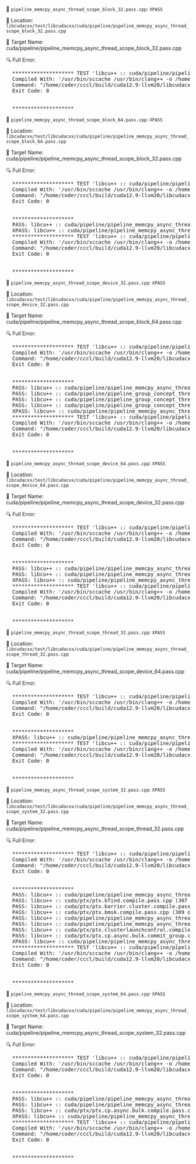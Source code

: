 📝 `pipeline_memcpy_async_thread_scope_block_32.pass.cpp`: `XPASS`

📍 Location: `libcudacxx/test/libcudacxx/cuda/pipeline/pipeline_memcpy_async_thread_scope_block_32.pass.cpp`

🎯 Target Name: cuda/pipeline/pipeline_memcpy_async_thread_scope_block_32.pass.cpp

🔍 Full Error:

<pre>
  ******************** TEST 'libcu++ :: cuda/pipeline/pipeline_memcpy_async_thread_scope_block_32.pass.cpp' FAILED ********************
  Compiled With: '/usr/bin/sccache /usr/bin/clang++ -o /home/coder/cccl/build/cuda12.9-llvm20/libcudacxx-cpp17/libcudacxx/test/libcudacxx/test/cuda/pipeline/Output/pipeline_memcpy_async_thread_scope_block_32.pass.cpp.o -x cu --cuda-path=/usr/local/cuda /home/coder/cccl/libcudacxx/test/libcudacxx/cuda/pipeline/pipeline_memcpy_async_thread_scope_block_32.pass.cpp -c -std=c++17 -include /home/coder/cccl/libcudacxx/test/support/nasty_macros.h -I/home/coder/cccl/libcudacxx/include -D__STDC_FORMAT_MACROS -D__STDC_LIMIT_MACROS -D__STDC_CONSTANT_MACROS -fno-rtti -I/home/coder/cccl/libcudacxx/test/support -D_CCCL_NO_SYSTEM_HEADER -DLIBCUDACXX_ENABLE_EXPERIMENTAL_MEMORY_RESOURCE -DCCCL_ENABLE_ASSERTIONS -DCCCL_ENABLE_OPTIONAL_REF -DCCCL_IGNORE_DEPRECATED_CPP_DIALECT -DLIBCUDACXX_IGNORE_DEPRECATED_ABI -Xclang -fcuda-allow-variadic-functions -Xclang -Wno-unused-parameter -Wno-unknown-cuda-version -include /home/coder/cccl/libcudacxx/test/libcudacxx/force_include.h -I/home/coder/cccl/libcudacxx/include -O1 --cuda-gpu-arch=sm_75 --cuda-gpu-arch=sm_80 -D_LIBCUDACXX_DISABLE_PRAGMA_GCC_SYSTEM_HEADER -Wall -Wextra -Werror -Wuser-defined-warnings -Wshadow -Wno-unused-command-line-argument -Wno-attributes -Wno-pessimizing-move -Wno-c++11-extensions -Wno-user-defined-literals -Wno-noexcept-type -Wsign-compare -Wunused-variable -Wunused-parameter -Wunreachable-code -c && /usr/bin/clang++ -o /home/coder/cccl/build/cuda12.9-llvm20/libcudacxx-cpp17/libcudacxx/test/libcudacxx/test/cuda/pipeline/Output/pipeline_memcpy_async_thread_scope_block_32.pass.cpp.exe --cuda-path=/usr/local/cuda /home/coder/cccl/build/cuda12.9-llvm20/libcudacxx-cpp17/libcudacxx/test/libcudacxx/test/cuda/pipeline/Output/pipeline_memcpy_async_thread_scope_block_32.pass.cpp.o -std=c++17 -L/usr/local/cuda/lib64 -lcuda -lcudart -lm -lgcc_s -lgcc -lpthread -lrt -lc -lgcc_s -lgcc'
  Command: "/home/coder/cccl/build/cuda12.9-llvm20/libcudacxx-cpp17/libcudacxx/test/libcudacxx/test/cuda/pipeline/Output/pipeline_memcpy_async_thread_scope_block_32.pass.cpp.exe"
  Exit Code: 0


  ********************
</pre>

📝 `pipeline_memcpy_async_thread_scope_block_64.pass.cpp`: `XPASS`

📍 Location: `libcudacxx/test/libcudacxx/cuda/pipeline/pipeline_memcpy_async_thread_scope_block_64.pass.cpp`

🎯 Target Name: cuda/pipeline/pipeline_memcpy_async_thread_scope_block_32.pass.cpp

🔍 Full Error:

<pre>
  ******************** TEST 'libcu++ :: cuda/pipeline/pipeline_memcpy_async_thread_scope_block_32.pass.cpp' FAILED ********************
  Compiled With: '/usr/bin/sccache /usr/bin/clang++ -o /home/coder/cccl/build/cuda12.9-llvm20/libcudacxx-cpp17/libcudacxx/test/libcudacxx/test/cuda/pipeline/Output/pipeline_memcpy_async_thread_scope_block_32.pass.cpp.o -x cu --cuda-path=/usr/local/cuda /home/coder/cccl/libcudacxx/test/libcudacxx/cuda/pipeline/pipeline_memcpy_async_thread_scope_block_32.pass.cpp -c -std=c++17 -include /home/coder/cccl/libcudacxx/test/support/nasty_macros.h -I/home/coder/cccl/libcudacxx/include -D__STDC_FORMAT_MACROS -D__STDC_LIMIT_MACROS -D__STDC_CONSTANT_MACROS -fno-rtti -I/home/coder/cccl/libcudacxx/test/support -D_CCCL_NO_SYSTEM_HEADER -DLIBCUDACXX_ENABLE_EXPERIMENTAL_MEMORY_RESOURCE -DCCCL_ENABLE_ASSERTIONS -DCCCL_ENABLE_OPTIONAL_REF -DCCCL_IGNORE_DEPRECATED_CPP_DIALECT -DLIBCUDACXX_IGNORE_DEPRECATED_ABI -Xclang -fcuda-allow-variadic-functions -Xclang -Wno-unused-parameter -Wno-unknown-cuda-version -include /home/coder/cccl/libcudacxx/test/libcudacxx/force_include.h -I/home/coder/cccl/libcudacxx/include -O1 --cuda-gpu-arch=sm_75 --cuda-gpu-arch=sm_80 -D_LIBCUDACXX_DISABLE_PRAGMA_GCC_SYSTEM_HEADER -Wall -Wextra -Werror -Wuser-defined-warnings -Wshadow -Wno-unused-command-line-argument -Wno-attributes -Wno-pessimizing-move -Wno-c++11-extensions -Wno-user-defined-literals -Wno-noexcept-type -Wsign-compare -Wunused-variable -Wunused-parameter -Wunreachable-code -c && /usr/bin/clang++ -o /home/coder/cccl/build/cuda12.9-llvm20/libcudacxx-cpp17/libcudacxx/test/libcudacxx/test/cuda/pipeline/Output/pipeline_memcpy_async_thread_scope_block_32.pass.cpp.exe --cuda-path=/usr/local/cuda /home/coder/cccl/build/cuda12.9-llvm20/libcudacxx-cpp17/libcudacxx/test/libcudacxx/test/cuda/pipeline/Output/pipeline_memcpy_async_thread_scope_block_32.pass.cpp.o -std=c++17 -L/usr/local/cuda/lib64 -lcuda -lcudart -lm -lgcc_s -lgcc -lpthread -lrt -lc -lgcc_s -lgcc'
  Command: "/home/coder/cccl/build/cuda12.9-llvm20/libcudacxx-cpp17/libcudacxx/test/libcudacxx/test/cuda/pipeline/Output/pipeline_memcpy_async_thread_scope_block_32.pass.cpp.exe"
  Exit Code: 0


  ********************
  PASS: libcu++ :: cuda/pipeline/pipeline_memcpy_async_thread_scope_block_8.pass.cpp (295 of 3039)
  XPASS: libcu++ :: cuda/pipeline/pipeline_memcpy_async_thread_scope_block_64.pass.cpp (296 of 3039)
  ******************** TEST 'libcu++ :: cuda/pipeline/pipeline_memcpy_async_thread_scope_block_64.pass.cpp' FAILED ********************
  Compiled With: '/usr/bin/sccache /usr/bin/clang++ -o /home/coder/cccl/build/cuda12.9-llvm20/libcudacxx-cpp17/libcudacxx/test/libcudacxx/test/cuda/pipeline/Output/pipeline_memcpy_async_thread_scope_block_64.pass.cpp.o -x cu --cuda-path=/usr/local/cuda /home/coder/cccl/libcudacxx/test/libcudacxx/cuda/pipeline/pipeline_memcpy_async_thread_scope_block_64.pass.cpp -c -std=c++17 -include /home/coder/cccl/libcudacxx/test/support/nasty_macros.h -I/home/coder/cccl/libcudacxx/include -D__STDC_FORMAT_MACROS -D__STDC_LIMIT_MACROS -D__STDC_CONSTANT_MACROS -fno-rtti -I/home/coder/cccl/libcudacxx/test/support -D_CCCL_NO_SYSTEM_HEADER -DLIBCUDACXX_ENABLE_EXPERIMENTAL_MEMORY_RESOURCE -DCCCL_ENABLE_ASSERTIONS -DCCCL_ENABLE_OPTIONAL_REF -DCCCL_IGNORE_DEPRECATED_CPP_DIALECT -DLIBCUDACXX_IGNORE_DEPRECATED_ABI -Xclang -fcuda-allow-variadic-functions -Xclang -Wno-unused-parameter -Wno-unknown-cuda-version -include /home/coder/cccl/libcudacxx/test/libcudacxx/force_include.h -I/home/coder/cccl/libcudacxx/include -O1 --cuda-gpu-arch=sm_75 --cuda-gpu-arch=sm_80 -D_LIBCUDACXX_DISABLE_PRAGMA_GCC_SYSTEM_HEADER -Wall -Wextra -Werror -Wuser-defined-warnings -Wshadow -Wno-unused-command-line-argument -Wno-attributes -Wno-pessimizing-move -Wno-c++11-extensions -Wno-user-defined-literals -Wno-noexcept-type -Wsign-compare -Wunused-variable -Wunused-parameter -Wunreachable-code -c && /usr/bin/clang++ -o /home/coder/cccl/build/cuda12.9-llvm20/libcudacxx-cpp17/libcudacxx/test/libcudacxx/test/cuda/pipeline/Output/pipeline_memcpy_async_thread_scope_block_64.pass.cpp.exe --cuda-path=/usr/local/cuda /home/coder/cccl/build/cuda12.9-llvm20/libcudacxx-cpp17/libcudacxx/test/libcudacxx/test/cuda/pipeline/Output/pipeline_memcpy_async_thread_scope_block_64.pass.cpp.o -std=c++17 -L/usr/local/cuda/lib64 -lcuda -lcudart -lm -lgcc_s -lgcc -lpthread -lrt -lc -lgcc_s -lgcc'
  Command: "/home/coder/cccl/build/cuda12.9-llvm20/libcudacxx-cpp17/libcudacxx/test/libcudacxx/test/cuda/pipeline/Output/pipeline_memcpy_async_thread_scope_block_64.pass.cpp.exe"
  Exit Code: 0


  ********************
</pre>

📝 `pipeline_memcpy_async_thread_scope_device_32.pass.cpp`: `XPASS`

📍 Location: `libcudacxx/test/libcudacxx/cuda/pipeline/pipeline_memcpy_async_thread_scope_device_32.pass.cpp`

🎯 Target Name: cuda/pipeline/pipeline_memcpy_async_thread_scope_block_64.pass.cpp

🔍 Full Error:

<pre>
  ******************** TEST 'libcu++ :: cuda/pipeline/pipeline_memcpy_async_thread_scope_block_64.pass.cpp' FAILED ********************
  Compiled With: '/usr/bin/sccache /usr/bin/clang++ -o /home/coder/cccl/build/cuda12.9-llvm20/libcudacxx-cpp17/libcudacxx/test/libcudacxx/test/cuda/pipeline/Output/pipeline_memcpy_async_thread_scope_block_64.pass.cpp.o -x cu --cuda-path=/usr/local/cuda /home/coder/cccl/libcudacxx/test/libcudacxx/cuda/pipeline/pipeline_memcpy_async_thread_scope_block_64.pass.cpp -c -std=c++17 -include /home/coder/cccl/libcudacxx/test/support/nasty_macros.h -I/home/coder/cccl/libcudacxx/include -D__STDC_FORMAT_MACROS -D__STDC_LIMIT_MACROS -D__STDC_CONSTANT_MACROS -fno-rtti -I/home/coder/cccl/libcudacxx/test/support -D_CCCL_NO_SYSTEM_HEADER -DLIBCUDACXX_ENABLE_EXPERIMENTAL_MEMORY_RESOURCE -DCCCL_ENABLE_ASSERTIONS -DCCCL_ENABLE_OPTIONAL_REF -DCCCL_IGNORE_DEPRECATED_CPP_DIALECT -DLIBCUDACXX_IGNORE_DEPRECATED_ABI -Xclang -fcuda-allow-variadic-functions -Xclang -Wno-unused-parameter -Wno-unknown-cuda-version -include /home/coder/cccl/libcudacxx/test/libcudacxx/force_include.h -I/home/coder/cccl/libcudacxx/include -O1 --cuda-gpu-arch=sm_75 --cuda-gpu-arch=sm_80 -D_LIBCUDACXX_DISABLE_PRAGMA_GCC_SYSTEM_HEADER -Wall -Wextra -Werror -Wuser-defined-warnings -Wshadow -Wno-unused-command-line-argument -Wno-attributes -Wno-pessimizing-move -Wno-c++11-extensions -Wno-user-defined-literals -Wno-noexcept-type -Wsign-compare -Wunused-variable -Wunused-parameter -Wunreachable-code -c && /usr/bin/clang++ -o /home/coder/cccl/build/cuda12.9-llvm20/libcudacxx-cpp17/libcudacxx/test/libcudacxx/test/cuda/pipeline/Output/pipeline_memcpy_async_thread_scope_block_64.pass.cpp.exe --cuda-path=/usr/local/cuda /home/coder/cccl/build/cuda12.9-llvm20/libcudacxx-cpp17/libcudacxx/test/libcudacxx/test/cuda/pipeline/Output/pipeline_memcpy_async_thread_scope_block_64.pass.cpp.o -std=c++17 -L/usr/local/cuda/lib64 -lcuda -lcudart -lm -lgcc_s -lgcc -lpthread -lrt -lc -lgcc_s -lgcc'
  Command: "/home/coder/cccl/build/cuda12.9-llvm20/libcudacxx-cpp17/libcudacxx/test/libcudacxx/test/cuda/pipeline/Output/pipeline_memcpy_async_thread_scope_block_64.pass.cpp.exe"
  Exit Code: 0


  ********************
  PASS: libcu++ :: cuda/pipeline/pipeline_memcpy_async_thread_scope_device_16.pass.cpp (297 of 3039)
  PASS: libcu++ :: cuda/pipeline/pipeline_group_concept_thread_scope_system.pass.cpp (298 of 3039)
  PASS: libcu++ :: cuda/pipeline/pipeline_group_concept_thread_scope_device.pass.cpp (299 of 3039)
  PASS: libcu++ :: cuda/pipeline/pipeline_group_concept_thread_scope_block.pass.cpp (300 of 3039)
  XPASS: libcu++ :: cuda/pipeline/pipeline_memcpy_async_thread_scope_device_32.pass.cpp (301 of 3039)
  ******************** TEST 'libcu++ :: cuda/pipeline/pipeline_memcpy_async_thread_scope_device_32.pass.cpp' FAILED ********************
  Compiled With: '/usr/bin/sccache /usr/bin/clang++ -o /home/coder/cccl/build/cuda12.9-llvm20/libcudacxx-cpp17/libcudacxx/test/libcudacxx/test/cuda/pipeline/Output/pipeline_memcpy_async_thread_scope_device_32.pass.cpp.o -x cu --cuda-path=/usr/local/cuda /home/coder/cccl/libcudacxx/test/libcudacxx/cuda/pipeline/pipeline_memcpy_async_thread_scope_device_32.pass.cpp -c -std=c++17 -include /home/coder/cccl/libcudacxx/test/support/nasty_macros.h -I/home/coder/cccl/libcudacxx/include -D__STDC_FORMAT_MACROS -D__STDC_LIMIT_MACROS -D__STDC_CONSTANT_MACROS -fno-rtti -I/home/coder/cccl/libcudacxx/test/support -D_CCCL_NO_SYSTEM_HEADER -DLIBCUDACXX_ENABLE_EXPERIMENTAL_MEMORY_RESOURCE -DCCCL_ENABLE_ASSERTIONS -DCCCL_ENABLE_OPTIONAL_REF -DCCCL_IGNORE_DEPRECATED_CPP_DIALECT -DLIBCUDACXX_IGNORE_DEPRECATED_ABI -Xclang -fcuda-allow-variadic-functions -Xclang -Wno-unused-parameter -Wno-unknown-cuda-version -include /home/coder/cccl/libcudacxx/test/libcudacxx/force_include.h -I/home/coder/cccl/libcudacxx/include -O1 --cuda-gpu-arch=sm_75 --cuda-gpu-arch=sm_80 -D_LIBCUDACXX_DISABLE_PRAGMA_GCC_SYSTEM_HEADER -Wall -Wextra -Werror -Wuser-defined-warnings -Wshadow -Wno-unused-command-line-argument -Wno-attributes -Wno-pessimizing-move -Wno-c++11-extensions -Wno-user-defined-literals -Wno-noexcept-type -Wsign-compare -Wunused-variable -Wunused-parameter -Wunreachable-code -c && /usr/bin/clang++ -o /home/coder/cccl/build/cuda12.9-llvm20/libcudacxx-cpp17/libcudacxx/test/libcudacxx/test/cuda/pipeline/Output/pipeline_memcpy_async_thread_scope_device_32.pass.cpp.exe --cuda-path=/usr/local/cuda /home/coder/cccl/build/cuda12.9-llvm20/libcudacxx-cpp17/libcudacxx/test/libcudacxx/test/cuda/pipeline/Output/pipeline_memcpy_async_thread_scope_device_32.pass.cpp.o -std=c++17 -L/usr/local/cuda/lib64 -lcuda -lcudart -lm -lgcc_s -lgcc -lpthread -lrt -lc -lgcc_s -lgcc'
  Command: "/home/coder/cccl/build/cuda12.9-llvm20/libcudacxx-cpp17/libcudacxx/test/libcudacxx/test/cuda/pipeline/Output/pipeline_memcpy_async_thread_scope_device_32.pass.cpp.exe"
  Exit Code: 0


  ********************
</pre>

📝 `pipeline_memcpy_async_thread_scope_device_64.pass.cpp`: `XPASS`

📍 Location: `libcudacxx/test/libcudacxx/cuda/pipeline/pipeline_memcpy_async_thread_scope_device_64.pass.cpp`

🎯 Target Name: cuda/pipeline/pipeline_memcpy_async_thread_scope_device_32.pass.cpp

🔍 Full Error:

<pre>
  ******************** TEST 'libcu++ :: cuda/pipeline/pipeline_memcpy_async_thread_scope_device_32.pass.cpp' FAILED ********************
  Compiled With: '/usr/bin/sccache /usr/bin/clang++ -o /home/coder/cccl/build/cuda12.9-llvm20/libcudacxx-cpp17/libcudacxx/test/libcudacxx/test/cuda/pipeline/Output/pipeline_memcpy_async_thread_scope_device_32.pass.cpp.o -x cu --cuda-path=/usr/local/cuda /home/coder/cccl/libcudacxx/test/libcudacxx/cuda/pipeline/pipeline_memcpy_async_thread_scope_device_32.pass.cpp -c -std=c++17 -include /home/coder/cccl/libcudacxx/test/support/nasty_macros.h -I/home/coder/cccl/libcudacxx/include -D__STDC_FORMAT_MACROS -D__STDC_LIMIT_MACROS -D__STDC_CONSTANT_MACROS -fno-rtti -I/home/coder/cccl/libcudacxx/test/support -D_CCCL_NO_SYSTEM_HEADER -DLIBCUDACXX_ENABLE_EXPERIMENTAL_MEMORY_RESOURCE -DCCCL_ENABLE_ASSERTIONS -DCCCL_ENABLE_OPTIONAL_REF -DCCCL_IGNORE_DEPRECATED_CPP_DIALECT -DLIBCUDACXX_IGNORE_DEPRECATED_ABI -Xclang -fcuda-allow-variadic-functions -Xclang -Wno-unused-parameter -Wno-unknown-cuda-version -include /home/coder/cccl/libcudacxx/test/libcudacxx/force_include.h -I/home/coder/cccl/libcudacxx/include -O1 --cuda-gpu-arch=sm_75 --cuda-gpu-arch=sm_80 -D_LIBCUDACXX_DISABLE_PRAGMA_GCC_SYSTEM_HEADER -Wall -Wextra -Werror -Wuser-defined-warnings -Wshadow -Wno-unused-command-line-argument -Wno-attributes -Wno-pessimizing-move -Wno-c++11-extensions -Wno-user-defined-literals -Wno-noexcept-type -Wsign-compare -Wunused-variable -Wunused-parameter -Wunreachable-code -c && /usr/bin/clang++ -o /home/coder/cccl/build/cuda12.9-llvm20/libcudacxx-cpp17/libcudacxx/test/libcudacxx/test/cuda/pipeline/Output/pipeline_memcpy_async_thread_scope_device_32.pass.cpp.exe --cuda-path=/usr/local/cuda /home/coder/cccl/build/cuda12.9-llvm20/libcudacxx-cpp17/libcudacxx/test/libcudacxx/test/cuda/pipeline/Output/pipeline_memcpy_async_thread_scope_device_32.pass.cpp.o -std=c++17 -L/usr/local/cuda/lib64 -lcuda -lcudart -lm -lgcc_s -lgcc -lpthread -lrt -lc -lgcc_s -lgcc'
  Command: "/home/coder/cccl/build/cuda12.9-llvm20/libcudacxx-cpp17/libcudacxx/test/libcudacxx/test/cuda/pipeline/Output/pipeline_memcpy_async_thread_scope_device_32.pass.cpp.exe"
  Exit Code: 0


  ********************
  PASS: libcu++ :: cuda/pipeline/pipeline_memcpy_async_thread_scope_thread_16.pass.cpp (302 of 3039)
  PASS: libcu++ :: cuda/pipeline/pipeline_memcpy_async_thread_scope_device_8.pass.cpp (303 of 3039)
  XPASS: libcu++ :: cuda/pipeline/pipeline_memcpy_async_thread_scope_device_64.pass.cpp (304 of 3039)
  ******************** TEST 'libcu++ :: cuda/pipeline/pipeline_memcpy_async_thread_scope_device_64.pass.cpp' FAILED ********************
  Compiled With: '/usr/bin/sccache /usr/bin/clang++ -o /home/coder/cccl/build/cuda12.9-llvm20/libcudacxx-cpp17/libcudacxx/test/libcudacxx/test/cuda/pipeline/Output/pipeline_memcpy_async_thread_scope_device_64.pass.cpp.o -x cu --cuda-path=/usr/local/cuda /home/coder/cccl/libcudacxx/test/libcudacxx/cuda/pipeline/pipeline_memcpy_async_thread_scope_device_64.pass.cpp -c -std=c++17 -include /home/coder/cccl/libcudacxx/test/support/nasty_macros.h -I/home/coder/cccl/libcudacxx/include -D__STDC_FORMAT_MACROS -D__STDC_LIMIT_MACROS -D__STDC_CONSTANT_MACROS -fno-rtti -I/home/coder/cccl/libcudacxx/test/support -D_CCCL_NO_SYSTEM_HEADER -DLIBCUDACXX_ENABLE_EXPERIMENTAL_MEMORY_RESOURCE -DCCCL_ENABLE_ASSERTIONS -DCCCL_ENABLE_OPTIONAL_REF -DCCCL_IGNORE_DEPRECATED_CPP_DIALECT -DLIBCUDACXX_IGNORE_DEPRECATED_ABI -Xclang -fcuda-allow-variadic-functions -Xclang -Wno-unused-parameter -Wno-unknown-cuda-version -include /home/coder/cccl/libcudacxx/test/libcudacxx/force_include.h -I/home/coder/cccl/libcudacxx/include -O1 --cuda-gpu-arch=sm_75 --cuda-gpu-arch=sm_80 -D_LIBCUDACXX_DISABLE_PRAGMA_GCC_SYSTEM_HEADER -Wall -Wextra -Werror -Wuser-defined-warnings -Wshadow -Wno-unused-command-line-argument -Wno-attributes -Wno-pessimizing-move -Wno-c++11-extensions -Wno-user-defined-literals -Wno-noexcept-type -Wsign-compare -Wunused-variable -Wunused-parameter -Wunreachable-code -c && /usr/bin/clang++ -o /home/coder/cccl/build/cuda12.9-llvm20/libcudacxx-cpp17/libcudacxx/test/libcudacxx/test/cuda/pipeline/Output/pipeline_memcpy_async_thread_scope_device_64.pass.cpp.exe --cuda-path=/usr/local/cuda /home/coder/cccl/build/cuda12.9-llvm20/libcudacxx-cpp17/libcudacxx/test/libcudacxx/test/cuda/pipeline/Output/pipeline_memcpy_async_thread_scope_device_64.pass.cpp.o -std=c++17 -L/usr/local/cuda/lib64 -lcuda -lcudart -lm -lgcc_s -lgcc -lpthread -lrt -lc -lgcc_s -lgcc'
  Command: "/home/coder/cccl/build/cuda12.9-llvm20/libcudacxx-cpp17/libcudacxx/test/libcudacxx/test/cuda/pipeline/Output/pipeline_memcpy_async_thread_scope_device_64.pass.cpp.exe"
  Exit Code: 0


  ********************
</pre>

📝 `pipeline_memcpy_async_thread_scope_thread_32.pass.cpp`: `XPASS`

📍 Location: `libcudacxx/test/libcudacxx/cuda/pipeline/pipeline_memcpy_async_thread_scope_thread_32.pass.cpp`

🎯 Target Name: cuda/pipeline/pipeline_memcpy_async_thread_scope_device_64.pass.cpp

🔍 Full Error:

<pre>
  ******************** TEST 'libcu++ :: cuda/pipeline/pipeline_memcpy_async_thread_scope_device_64.pass.cpp' FAILED ********************
  Compiled With: '/usr/bin/sccache /usr/bin/clang++ -o /home/coder/cccl/build/cuda12.9-llvm20/libcudacxx-cpp17/libcudacxx/test/libcudacxx/test/cuda/pipeline/Output/pipeline_memcpy_async_thread_scope_device_64.pass.cpp.o -x cu --cuda-path=/usr/local/cuda /home/coder/cccl/libcudacxx/test/libcudacxx/cuda/pipeline/pipeline_memcpy_async_thread_scope_device_64.pass.cpp -c -std=c++17 -include /home/coder/cccl/libcudacxx/test/support/nasty_macros.h -I/home/coder/cccl/libcudacxx/include -D__STDC_FORMAT_MACROS -D__STDC_LIMIT_MACROS -D__STDC_CONSTANT_MACROS -fno-rtti -I/home/coder/cccl/libcudacxx/test/support -D_CCCL_NO_SYSTEM_HEADER -DLIBCUDACXX_ENABLE_EXPERIMENTAL_MEMORY_RESOURCE -DCCCL_ENABLE_ASSERTIONS -DCCCL_ENABLE_OPTIONAL_REF -DCCCL_IGNORE_DEPRECATED_CPP_DIALECT -DLIBCUDACXX_IGNORE_DEPRECATED_ABI -Xclang -fcuda-allow-variadic-functions -Xclang -Wno-unused-parameter -Wno-unknown-cuda-version -include /home/coder/cccl/libcudacxx/test/libcudacxx/force_include.h -I/home/coder/cccl/libcudacxx/include -O1 --cuda-gpu-arch=sm_75 --cuda-gpu-arch=sm_80 -D_LIBCUDACXX_DISABLE_PRAGMA_GCC_SYSTEM_HEADER -Wall -Wextra -Werror -Wuser-defined-warnings -Wshadow -Wno-unused-command-line-argument -Wno-attributes -Wno-pessimizing-move -Wno-c++11-extensions -Wno-user-defined-literals -Wno-noexcept-type -Wsign-compare -Wunused-variable -Wunused-parameter -Wunreachable-code -c && /usr/bin/clang++ -o /home/coder/cccl/build/cuda12.9-llvm20/libcudacxx-cpp17/libcudacxx/test/libcudacxx/test/cuda/pipeline/Output/pipeline_memcpy_async_thread_scope_device_64.pass.cpp.exe --cuda-path=/usr/local/cuda /home/coder/cccl/build/cuda12.9-llvm20/libcudacxx-cpp17/libcudacxx/test/libcudacxx/test/cuda/pipeline/Output/pipeline_memcpy_async_thread_scope_device_64.pass.cpp.o -std=c++17 -L/usr/local/cuda/lib64 -lcuda -lcudart -lm -lgcc_s -lgcc -lpthread -lrt -lc -lgcc_s -lgcc'
  Command: "/home/coder/cccl/build/cuda12.9-llvm20/libcudacxx-cpp17/libcudacxx/test/libcudacxx/test/cuda/pipeline/Output/pipeline_memcpy_async_thread_scope_device_64.pass.cpp.exe"
  Exit Code: 0


  ********************
  XPASS: libcu++ :: cuda/pipeline/pipeline_memcpy_async_thread_scope_thread_32.pass.cpp (305 of 3039)
  ******************** TEST 'libcu++ :: cuda/pipeline/pipeline_memcpy_async_thread_scope_thread_32.pass.cpp' FAILED ********************
  Compiled With: '/usr/bin/sccache /usr/bin/clang++ -o /home/coder/cccl/build/cuda12.9-llvm20/libcudacxx-cpp17/libcudacxx/test/libcudacxx/test/cuda/pipeline/Output/pipeline_memcpy_async_thread_scope_thread_32.pass.cpp.o -x cu --cuda-path=/usr/local/cuda /home/coder/cccl/libcudacxx/test/libcudacxx/cuda/pipeline/pipeline_memcpy_async_thread_scope_thread_32.pass.cpp -c -std=c++17 -include /home/coder/cccl/libcudacxx/test/support/nasty_macros.h -I/home/coder/cccl/libcudacxx/include -D__STDC_FORMAT_MACROS -D__STDC_LIMIT_MACROS -D__STDC_CONSTANT_MACROS -fno-rtti -I/home/coder/cccl/libcudacxx/test/support -D_CCCL_NO_SYSTEM_HEADER -DLIBCUDACXX_ENABLE_EXPERIMENTAL_MEMORY_RESOURCE -DCCCL_ENABLE_ASSERTIONS -DCCCL_ENABLE_OPTIONAL_REF -DCCCL_IGNORE_DEPRECATED_CPP_DIALECT -DLIBCUDACXX_IGNORE_DEPRECATED_ABI -Xclang -fcuda-allow-variadic-functions -Xclang -Wno-unused-parameter -Wno-unknown-cuda-version -include /home/coder/cccl/libcudacxx/test/libcudacxx/force_include.h -I/home/coder/cccl/libcudacxx/include -O1 --cuda-gpu-arch=sm_75 --cuda-gpu-arch=sm_80 -D_LIBCUDACXX_DISABLE_PRAGMA_GCC_SYSTEM_HEADER -Wall -Wextra -Werror -Wuser-defined-warnings -Wshadow -Wno-unused-command-line-argument -Wno-attributes -Wno-pessimizing-move -Wno-c++11-extensions -Wno-user-defined-literals -Wno-noexcept-type -Wsign-compare -Wunused-variable -Wunused-parameter -Wunreachable-code -c && /usr/bin/clang++ -o /home/coder/cccl/build/cuda12.9-llvm20/libcudacxx-cpp17/libcudacxx/test/libcudacxx/test/cuda/pipeline/Output/pipeline_memcpy_async_thread_scope_thread_32.pass.cpp.exe --cuda-path=/usr/local/cuda /home/coder/cccl/build/cuda12.9-llvm20/libcudacxx-cpp17/libcudacxx/test/libcudacxx/test/cuda/pipeline/Output/pipeline_memcpy_async_thread_scope_thread_32.pass.cpp.o -std=c++17 -L/usr/local/cuda/lib64 -lcuda -lcudart -lm -lgcc_s -lgcc -lpthread -lrt -lc -lgcc_s -lgcc'
  Command: "/home/coder/cccl/build/cuda12.9-llvm20/libcudacxx-cpp17/libcudacxx/test/libcudacxx/test/cuda/pipeline/Output/pipeline_memcpy_async_thread_scope_thread_32.pass.cpp.exe"
  Exit Code: 0


  ********************
</pre>

📝 `pipeline_memcpy_async_thread_scope_system_32.pass.cpp`: `XPASS`

📍 Location: `libcudacxx/test/libcudacxx/cuda/pipeline/pipeline_memcpy_async_thread_scope_system_32.pass.cpp`

🎯 Target Name: cuda/pipeline/pipeline_memcpy_async_thread_scope_thread_32.pass.cpp

🔍 Full Error:

<pre>
  ******************** TEST 'libcu++ :: cuda/pipeline/pipeline_memcpy_async_thread_scope_thread_32.pass.cpp' FAILED ********************
  Compiled With: '/usr/bin/sccache /usr/bin/clang++ -o /home/coder/cccl/build/cuda12.9-llvm20/libcudacxx-cpp17/libcudacxx/test/libcudacxx/test/cuda/pipeline/Output/pipeline_memcpy_async_thread_scope_thread_32.pass.cpp.o -x cu --cuda-path=/usr/local/cuda /home/coder/cccl/libcudacxx/test/libcudacxx/cuda/pipeline/pipeline_memcpy_async_thread_scope_thread_32.pass.cpp -c -std=c++17 -include /home/coder/cccl/libcudacxx/test/support/nasty_macros.h -I/home/coder/cccl/libcudacxx/include -D__STDC_FORMAT_MACROS -D__STDC_LIMIT_MACROS -D__STDC_CONSTANT_MACROS -fno-rtti -I/home/coder/cccl/libcudacxx/test/support -D_CCCL_NO_SYSTEM_HEADER -DLIBCUDACXX_ENABLE_EXPERIMENTAL_MEMORY_RESOURCE -DCCCL_ENABLE_ASSERTIONS -DCCCL_ENABLE_OPTIONAL_REF -DCCCL_IGNORE_DEPRECATED_CPP_DIALECT -DLIBCUDACXX_IGNORE_DEPRECATED_ABI -Xclang -fcuda-allow-variadic-functions -Xclang -Wno-unused-parameter -Wno-unknown-cuda-version -include /home/coder/cccl/libcudacxx/test/libcudacxx/force_include.h -I/home/coder/cccl/libcudacxx/include -O1 --cuda-gpu-arch=sm_75 --cuda-gpu-arch=sm_80 -D_LIBCUDACXX_DISABLE_PRAGMA_GCC_SYSTEM_HEADER -Wall -Wextra -Werror -Wuser-defined-warnings -Wshadow -Wno-unused-command-line-argument -Wno-attributes -Wno-pessimizing-move -Wno-c++11-extensions -Wno-user-defined-literals -Wno-noexcept-type -Wsign-compare -Wunused-variable -Wunused-parameter -Wunreachable-code -c && /usr/bin/clang++ -o /home/coder/cccl/build/cuda12.9-llvm20/libcudacxx-cpp17/libcudacxx/test/libcudacxx/test/cuda/pipeline/Output/pipeline_memcpy_async_thread_scope_thread_32.pass.cpp.exe --cuda-path=/usr/local/cuda /home/coder/cccl/build/cuda12.9-llvm20/libcudacxx-cpp17/libcudacxx/test/libcudacxx/test/cuda/pipeline/Output/pipeline_memcpy_async_thread_scope_thread_32.pass.cpp.o -std=c++17 -L/usr/local/cuda/lib64 -lcuda -lcudart -lm -lgcc_s -lgcc -lpthread -lrt -lc -lgcc_s -lgcc'
  Command: "/home/coder/cccl/build/cuda12.9-llvm20/libcudacxx-cpp17/libcudacxx/test/libcudacxx/test/cuda/pipeline/Output/pipeline_memcpy_async_thread_scope_thread_32.pass.cpp.exe"
  Exit Code: 0


  ********************
  PASS: libcu++ :: cuda/pipeline/pipeline_memcpy_async_thread_scope_thread_8.pass.cpp (306 of 3039)
  PASS: libcu++ :: cuda/ptx/ptx.bfind.compile.pass.cpp (307 of 3039)
  PASS: libcu++ :: cuda/ptx/ptx.barrier.cluster.compile.pass.cpp (308 of 3039)
  PASS: libcu++ :: cuda/ptx/ptx.bmsk.compile.pass.cpp (309 of 3039)
  PASS: libcu++ :: cuda/pipeline/pipeline_memcpy_async_thread_scope_thread_large_type.pass.cpp (310 of 3039)
  PASS: libcu++ :: cuda/pipeline/pipeline_memcpy_async_thread_scope_system_8.pass.cpp (311 of 3039)
  PASS: libcu++ :: cuda/ptx/ptx.clusterlaunchcontrol.compile.pass.cpp (312 of 3039)
  PASS: libcu++ :: cuda/ptx/ptx.cp.async.bulk.commit_group.compile.pass.cpp (313 of 3039)
  XPASS: libcu++ :: cuda/pipeline/pipeline_memcpy_async_thread_scope_system_32.pass.cpp (314 of 3039)
  ******************** TEST 'libcu++ :: cuda/pipeline/pipeline_memcpy_async_thread_scope_system_32.pass.cpp' FAILED ********************
  Compiled With: '/usr/bin/sccache /usr/bin/clang++ -o /home/coder/cccl/build/cuda12.9-llvm20/libcudacxx-cpp17/libcudacxx/test/libcudacxx/test/cuda/pipeline/Output/pipeline_memcpy_async_thread_scope_system_32.pass.cpp.o -x cu --cuda-path=/usr/local/cuda /home/coder/cccl/libcudacxx/test/libcudacxx/cuda/pipeline/pipeline_memcpy_async_thread_scope_system_32.pass.cpp -c -std=c++17 -include /home/coder/cccl/libcudacxx/test/support/nasty_macros.h -I/home/coder/cccl/libcudacxx/include -D__STDC_FORMAT_MACROS -D__STDC_LIMIT_MACROS -D__STDC_CONSTANT_MACROS -fno-rtti -I/home/coder/cccl/libcudacxx/test/support -D_CCCL_NO_SYSTEM_HEADER -DLIBCUDACXX_ENABLE_EXPERIMENTAL_MEMORY_RESOURCE -DCCCL_ENABLE_ASSERTIONS -DCCCL_ENABLE_OPTIONAL_REF -DCCCL_IGNORE_DEPRECATED_CPP_DIALECT -DLIBCUDACXX_IGNORE_DEPRECATED_ABI -Xclang -fcuda-allow-variadic-functions -Xclang -Wno-unused-parameter -Wno-unknown-cuda-version -include /home/coder/cccl/libcudacxx/test/libcudacxx/force_include.h -I/home/coder/cccl/libcudacxx/include -O1 --cuda-gpu-arch=sm_75 --cuda-gpu-arch=sm_80 -D_LIBCUDACXX_DISABLE_PRAGMA_GCC_SYSTEM_HEADER -Wall -Wextra -Werror -Wuser-defined-warnings -Wshadow -Wno-unused-command-line-argument -Wno-attributes -Wno-pessimizing-move -Wno-c++11-extensions -Wno-user-defined-literals -Wno-noexcept-type -Wsign-compare -Wunused-variable -Wunused-parameter -Wunreachable-code -c && /usr/bin/clang++ -o /home/coder/cccl/build/cuda12.9-llvm20/libcudacxx-cpp17/libcudacxx/test/libcudacxx/test/cuda/pipeline/Output/pipeline_memcpy_async_thread_scope_system_32.pass.cpp.exe --cuda-path=/usr/local/cuda /home/coder/cccl/build/cuda12.9-llvm20/libcudacxx-cpp17/libcudacxx/test/libcudacxx/test/cuda/pipeline/Output/pipeline_memcpy_async_thread_scope_system_32.pass.cpp.o -std=c++17 -L/usr/local/cuda/lib64 -lcuda -lcudart -lm -lgcc_s -lgcc -lpthread -lrt -lc -lgcc_s -lgcc'
  Command: "/home/coder/cccl/build/cuda12.9-llvm20/libcudacxx-cpp17/libcudacxx/test/libcudacxx/test/cuda/pipeline/Output/pipeline_memcpy_async_thread_scope_system_32.pass.cpp.exe"
  Exit Code: 0


  ********************
</pre>

📝 `pipeline_memcpy_async_thread_scope_system_64.pass.cpp`: `XPASS`

📍 Location: `libcudacxx/test/libcudacxx/cuda/pipeline/pipeline_memcpy_async_thread_scope_system_64.pass.cpp`

🎯 Target Name: cuda/pipeline/pipeline_memcpy_async_thread_scope_system_32.pass.cpp

🔍 Full Error:

<pre>
  ******************** TEST 'libcu++ :: cuda/pipeline/pipeline_memcpy_async_thread_scope_system_32.pass.cpp' FAILED ********************
  Compiled With: '/usr/bin/sccache /usr/bin/clang++ -o /home/coder/cccl/build/cuda12.9-llvm20/libcudacxx-cpp17/libcudacxx/test/libcudacxx/test/cuda/pipeline/Output/pipeline_memcpy_async_thread_scope_system_32.pass.cpp.o -x cu --cuda-path=/usr/local/cuda /home/coder/cccl/libcudacxx/test/libcudacxx/cuda/pipeline/pipeline_memcpy_async_thread_scope_system_32.pass.cpp -c -std=c++17 -include /home/coder/cccl/libcudacxx/test/support/nasty_macros.h -I/home/coder/cccl/libcudacxx/include -D__STDC_FORMAT_MACROS -D__STDC_LIMIT_MACROS -D__STDC_CONSTANT_MACROS -fno-rtti -I/home/coder/cccl/libcudacxx/test/support -D_CCCL_NO_SYSTEM_HEADER -DLIBCUDACXX_ENABLE_EXPERIMENTAL_MEMORY_RESOURCE -DCCCL_ENABLE_ASSERTIONS -DCCCL_ENABLE_OPTIONAL_REF -DCCCL_IGNORE_DEPRECATED_CPP_DIALECT -DLIBCUDACXX_IGNORE_DEPRECATED_ABI -Xclang -fcuda-allow-variadic-functions -Xclang -Wno-unused-parameter -Wno-unknown-cuda-version -include /home/coder/cccl/libcudacxx/test/libcudacxx/force_include.h -I/home/coder/cccl/libcudacxx/include -O1 --cuda-gpu-arch=sm_75 --cuda-gpu-arch=sm_80 -D_LIBCUDACXX_DISABLE_PRAGMA_GCC_SYSTEM_HEADER -Wall -Wextra -Werror -Wuser-defined-warnings -Wshadow -Wno-unused-command-line-argument -Wno-attributes -Wno-pessimizing-move -Wno-c++11-extensions -Wno-user-defined-literals -Wno-noexcept-type -Wsign-compare -Wunused-variable -Wunused-parameter -Wunreachable-code -c && /usr/bin/clang++ -o /home/coder/cccl/build/cuda12.9-llvm20/libcudacxx-cpp17/libcudacxx/test/libcudacxx/test/cuda/pipeline/Output/pipeline_memcpy_async_thread_scope_system_32.pass.cpp.exe --cuda-path=/usr/local/cuda /home/coder/cccl/build/cuda12.9-llvm20/libcudacxx-cpp17/libcudacxx/test/libcudacxx/test/cuda/pipeline/Output/pipeline_memcpy_async_thread_scope_system_32.pass.cpp.o -std=c++17 -L/usr/local/cuda/lib64 -lcuda -lcudart -lm -lgcc_s -lgcc -lpthread -lrt -lc -lgcc_s -lgcc'
  Command: "/home/coder/cccl/build/cuda12.9-llvm20/libcudacxx-cpp17/libcudacxx/test/libcudacxx/test/cuda/pipeline/Output/pipeline_memcpy_async_thread_scope_system_32.pass.cpp.exe"
  Exit Code: 0


  ********************
  PASS: libcu++ :: cuda/pipeline/pipeline_memcpy_async_thread_scope_block_large_type.pass.cpp (315 of 3039)
  PASS: libcu++ :: cuda/pipeline/pipeline_memcpy_async_thread_scope_system_16.pass.cpp (316 of 3039)
  PASS: libcu++ :: cuda/ptx/ptx.cp.async.bulk.compile.pass.cpp (317 of 3039)
  XPASS: libcu++ :: cuda/pipeline/pipeline_memcpy_async_thread_scope_system_64.pass.cpp (318 of 3039)
  ******************** TEST 'libcu++ :: cuda/pipeline/pipeline_memcpy_async_thread_scope_system_64.pass.cpp' FAILED ********************
  Compiled With: '/usr/bin/sccache /usr/bin/clang++ -o /home/coder/cccl/build/cuda12.9-llvm20/libcudacxx-cpp17/libcudacxx/test/libcudacxx/test/cuda/pipeline/Output/pipeline_memcpy_async_thread_scope_system_64.pass.cpp.o -x cu --cuda-path=/usr/local/cuda /home/coder/cccl/libcudacxx/test/libcudacxx/cuda/pipeline/pipeline_memcpy_async_thread_scope_system_64.pass.cpp -c -std=c++17 -include /home/coder/cccl/libcudacxx/test/support/nasty_macros.h -I/home/coder/cccl/libcudacxx/include -D__STDC_FORMAT_MACROS -D__STDC_LIMIT_MACROS -D__STDC_CONSTANT_MACROS -fno-rtti -I/home/coder/cccl/libcudacxx/test/support -D_CCCL_NO_SYSTEM_HEADER -DLIBCUDACXX_ENABLE_EXPERIMENTAL_MEMORY_RESOURCE -DCCCL_ENABLE_ASSERTIONS -DCCCL_ENABLE_OPTIONAL_REF -DCCCL_IGNORE_DEPRECATED_CPP_DIALECT -DLIBCUDACXX_IGNORE_DEPRECATED_ABI -Xclang -fcuda-allow-variadic-functions -Xclang -Wno-unused-parameter -Wno-unknown-cuda-version -include /home/coder/cccl/libcudacxx/test/libcudacxx/force_include.h -I/home/coder/cccl/libcudacxx/include -O1 --cuda-gpu-arch=sm_75 --cuda-gpu-arch=sm_80 -D_LIBCUDACXX_DISABLE_PRAGMA_GCC_SYSTEM_HEADER -Wall -Wextra -Werror -Wuser-defined-warnings -Wshadow -Wno-unused-command-line-argument -Wno-attributes -Wno-pessimizing-move -Wno-c++11-extensions -Wno-user-defined-literals -Wno-noexcept-type -Wsign-compare -Wunused-variable -Wunused-parameter -Wunreachable-code -c && /usr/bin/clang++ -o /home/coder/cccl/build/cuda12.9-llvm20/libcudacxx-cpp17/libcudacxx/test/libcudacxx/test/cuda/pipeline/Output/pipeline_memcpy_async_thread_scope_system_64.pass.cpp.exe --cuda-path=/usr/local/cuda /home/coder/cccl/build/cuda12.9-llvm20/libcudacxx-cpp17/libcudacxx/test/libcudacxx/test/cuda/pipeline/Output/pipeline_memcpy_async_thread_scope_system_64.pass.cpp.o -std=c++17 -L/usr/local/cuda/lib64 -lcuda -lcudart -lm -lgcc_s -lgcc -lpthread -lrt -lc -lgcc_s -lgcc'
  Command: "/home/coder/cccl/build/cuda12.9-llvm20/libcudacxx-cpp17/libcudacxx/test/libcudacxx/test/cuda/pipeline/Output/pipeline_memcpy_async_thread_scope_system_64.pass.cpp.exe"
  Exit Code: 0


  ********************
</pre>
